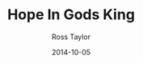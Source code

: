 ---
layout: post
passage: Isaiah 11-12
title: Hope In Gods King
author: Ross Taylor
date: 2014-10-05
categories: Isaiah
---